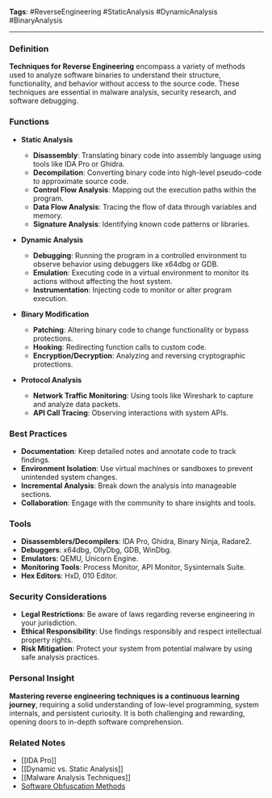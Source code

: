**Tags**: #ReverseEngineering #StaticAnalysis #DynamicAnalysis #BinaryAnalysis

---

### Definition

**Techniques for Reverse Engineering** encompass a variety of methods used to analyze software binaries to understand their structure, functionality, and behavior without access to the source code. These techniques are essential in malware analysis, security research, and software debugging.

### Functions

- **Static Analysis**
    
    - **Disassembly**: Translating binary code into assembly language using tools like IDA Pro or Ghidra.
    - **Decompilation**: Converting binary code into high-level pseudo-code to approximate source code.
    - **Control Flow Analysis**: Mapping out the execution paths within the program.
    - **Data Flow Analysis**: Tracing the flow of data through variables and memory.
    - **Signature Analysis**: Identifying known code patterns or libraries.
- **Dynamic Analysis**
    
    - **Debugging**: Running the program in a controlled environment to observe behavior using debuggers like x64dbg or GDB.
    - **Emulation**: Executing code in a virtual environment to monitor its actions without affecting the host system.
    - **Instrumentation**: Injecting code to monitor or alter program execution.
- **Binary Modification**
    
    - **Patching**: Altering binary code to change functionality or bypass protections.
    - **Hooking**: Redirecting function calls to custom code.
    - **Encryption/Decryption**: Analyzing and reversing cryptographic protections.
- **Protocol Analysis**
    
    - **Network Traffic Monitoring**: Using tools like Wireshark to capture and analyze data packets.
    - **API Call Tracing**: Observing interactions with system APIs.

### Best Practices

- **Documentation**: Keep detailed notes and annotate code to track findings.
- **Environment Isolation**: Use virtual machines or sandboxes to prevent unintended system changes.
- **Incremental Analysis**: Break down the analysis into manageable sections.
- **Collaboration**: Engage with the community to share insights and tools.

### Tools

- **Disassemblers/Decompilers**: IDA Pro, Ghidra, Binary Ninja, Radare2.
- **Debuggers**: x64dbg, OllyDbg, GDB, WinDbg.
- **Emulators**: QEMU, Unicorn Engine.
- **Monitoring Tools**: Process Monitor, API Monitor, Sysinternals Suite.
- **Hex Editors**: HxD, 010 Editor.

### Security Considerations

- **Legal Restrictions**: Be aware of laws regarding reverse engineering in your jurisdiction.
- **Ethical Responsibility**: Use findings responsibly and respect intellectual property rights.
- **Risk Mitigation**: Protect your system from potential malware by using safe analysis practices.

### Personal Insight

**Mastering reverse engineering techniques is a continuous learning journey**, requiring a solid understanding of low-level programming, system internals, and persistent curiosity. It is both challenging and rewarding, opening doors to in-depth software comprehension.

### Related Notes

- [[IDA Pro]]
- [[Dynamic vs. Static Analysis]]
- [[Malware Analysis Techniques]]
- [Software Obfuscation Methods](Software%20Obfuscation%20Methods.md)